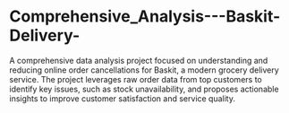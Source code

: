# Comprehensive_Analysis---Baskit-Delivery-
A comprehensive data analysis project focused on understanding and reducing online order cancellations for Baskit, a modern grocery delivery service. The project leverages raw order data from top customers to identify key issues, such as stock unavailability, and proposes actionable insights to improve customer satisfaction and service quality.
